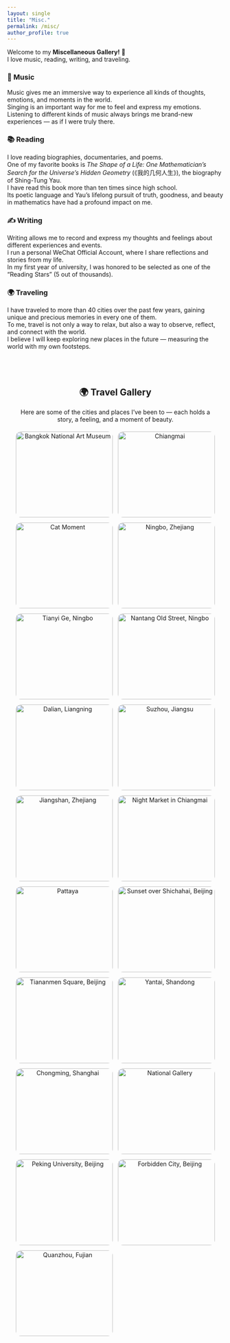 ```yaml
---
layout: single
title: "Misc."
permalink: /misc/
author_profile: true
---
```


Welcome to my **Miscellaneous Gallery!** 🌸  
I love music, reading, writing, and traveling.

### 🎵 Music  
Music gives me an immersive way to experience all kinds of thoughts, emotions, and moments in the world.  
Singing is an important way for me to feel and express my emotions.  
Listening to different kinds of music always brings me brand-new experiences — as if I were truly there.

### 📚 Reading  
I love reading biographies, documentaries, and poems.  
One of my favorite books is *The Shape of a Life: One Mathematician’s Search for the Universe’s Hidden Geometry* (《我的几何人生》), the biography of Shing-Tung Yau.  
I have read this book more than ten times since high school.  
Its poetic language and Yau’s lifelong pursuit of truth, goodness, and beauty in mathematics have had a profound impact on me.

### ✍️ Writing  
Writing allows me to record and express my thoughts and feelings about different experiences and events.  
I run a personal WeChat Official Account, where I share reflections and stories from my life.  
In my first year of university, I was honored to be selected as one of the “Reading Stars” (5 out of thousands).

### 🌍 Traveling  
I have traveled to more than 40 cities over the past few years, gaining unique and precious memories in every one of them.  
To me, travel is not only a way to relax, but also a way to observe, reflect, and connect with the world.  
I believe I will keep exploring new places in the future — measuring the world with my own footsteps.

<section id="travel">
  <h2>🌍 Travel Gallery</h2>
  <p>Here are some of the cities and places I’ve been to — each holds a story, a feeling, and a moment of beauty.</p>
  
  <div class="photo-wall">
    <img src="/assets/travel/bangkok.jpg" alt="Bangkok National Art Museum">
    <img src="/assets/travel/chiangmai.jpg" alt="Chiangmai">
       <img src="/assets/travel/cat.jpg" alt="Cat Moment">
    <img src="/assets/travel/ningbo.jpg" alt="Ningbo, Zhejiang">
    <img src="/assets/travel/tianyige.jpg" alt="Tianyi Ge, Ningbo">
    <img src="/assets/travel/nantang_laojie.jpg" alt="Nantang Old Street, Ningbo">
    <img src="/assets/travel/dalian.jpg" alt="Dalian, Liangning">
    <img src="/assets/travel/suzhou.jpg" alt="Suzhou, Jiangsu">
    <img src="/assets/travel/jiangshan.jpg" alt="Jiangshan, Zhejiang">
    <img src="/assets/travel/nightmarket.jpg" alt="Night Market in Chiangmai">
    <img src="/assets/travel/pattaya.jpg" alt="Pattaya">
    <img src="/assets/travel/shichahai.jpg" alt="Sunset over Shichahai, Beijing">
    <img src="/assets/travel/tiananmen.jpg" alt="Tiananmen Square, Beijing">
    <img src="/assets/travel/yantai.jpg" alt="Yantai, Shandong">
    <img src="/assets/travel/chongming.jpg" alt="Chongming, Shanghai">
    <img src="/assets/travel/national_gallery.jpg" alt="National Gallery">
    <img src="/assets/travel/pku.jpg" alt="Peking University, Beijing">
    <img src="/assets/travel/gugong.jpg" alt="Forbidden City, Beijing">
    <img src="/assets/travel/quanzhou.jpg" alt="Quanzhou, Fujian">
  </div>
</section>

<style>
#travel {
  max-width: 1000px;
  margin: 0 auto;
  text-align: center;
  padding: 40px 20px;
}
.photo-wall {
  display: grid;
  grid-template-columns: repeat(auto-fit, minmax(200px, 1fr));
  gap: 12px;
  margin-top: 20px;
}
.photo-wall img {
  width: 100%;
  border-radius: 12px;
  object-fit: cover;
  height: 200px;
  transition: transform 0.3s ease, box-shadow 0.3s ease;
}
.photo-wall img:hover {
  transform: scale(1.05);
  box-shadow: 0 8px 16px rgba(0,0,0,0.2);
}
</style>

